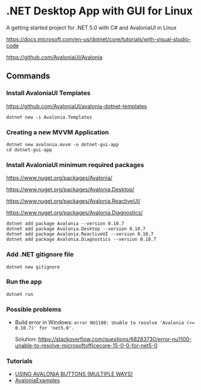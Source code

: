# .NET Desktop App with GUI for Linux

A getting started project for .NET 5.0 with C# and AvaloniaUI in Linux

https://docs.microsoft.com/en-us/dotnet/core/tutorials/with-visual-studio-code

https://github.com/AvaloniaUI/Avalonia

## Commands

### Install AvaloniaUI Templates

https://github.com/AvaloniaUI/avalonia-dotnet-templates

```console
dotnet new -i Avalonia.Templates
```

### Creating a new MVVM Application

```console
dotnet new avalonia.mvvm -o dotnet-gui-app
cd dotnet-gui-app
```

### Install AvaloniaUI minimum required packages

https://www.nuget.org/packages/Avalonia/

https://www.nuget.org/packages/Avalonia.Desktop/

https://www.nuget.org/packages/Avalonia.ReactiveUI/

https://www.nuget.org/packages/Avalonia.Diagnostics/


```console
dotnet add package Avalonia --version 0.10.7
dotnet add package Avalonia.Desktop --version 0.10.7
dotnet add package Avalonia.ReactiveUI --version 0.10.7
dotnet add package Avalonia.Diagnostics --version 0.10.7
```

### Add .NET gitignore file

```console
dotnet new gitignore
```

### Run the app

```console
dotnet run
```

### Possible problems

- Build error in Windows: `error NU1100: Unable to resolve 'Avalonia (>= 0.10.7)' for 'net5.0'.`

    Solution: https://stackoverflow.com/questions/68283730/error-nu1100-unable-to-resolve-microsoftofficecore-15-0-0-for-net5-0

### Tutorials

- [USING AVALONIA BUTTONS (MULTIPLE WAYS)](https://www.nequalsonelifestyle.com/2019/06/08/avalonia-buttons-multiple-ways/)
- [AvaloniaExamples](https://gitlab.com/HankG/avaloniaexamples)